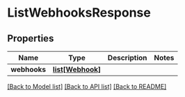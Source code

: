 # ListWebhooksResponse

## Properties
Name | Type | Description | Notes
------------ | ------------- | ------------- | -------------
**webhooks** | [**list[Webhook]**](Webhook.md) |  | 

[[Back to Model list]](../README.md#documentation-for-models) [[Back to API list]](../README.md#documentation-for-api-endpoints) [[Back to README]](../README.md)



